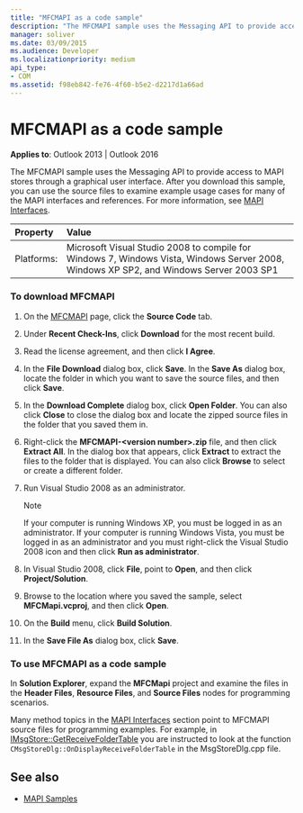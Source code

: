 ```yaml
---
title: "MFCMAPI as a code sample"
description: "The MFCMAPI sample uses the Messaging API to provide access to MAPI stores through a graphical user interface."
manager: soliver
ms.date: 03/09/2015
ms.audience: Developer
ms.localizationpriority: medium
api_type:
- COM
ms.assetid: f98eb842-fe76-4f60-b5e2-d2217d1a66ad
---
```


# MFCMAPI as a code sample
 
**Applies to**: Outlook 2013 | Outlook 2016 
  
The MFCMAPI sample uses the Messaging API to provide access to MAPI stores through a graphical user interface. After you download this sample, you can use the source files to examine example usage cases for many of the MAPI interfaces and references. For more information, see [MAPI Interfaces](mapi-interfaces.md).
  
|Property |Value |
|:-----|:-----|
|Platforms:  <br/> |Microsoft Visual Studio 2008 to compile for Windows 7, Windows Vista, Windows Server 2008, Windows XP SP2, and Windows Server 2003 SP1  <br/> |
   
### To download MFCMAPI
  
1. On the [MFCMAPI](https://codeplex.com/MFCMAPI) page, click the **Source Code** tab. 
    
2. Under **Recent Check-Ins**, click **Download** for the most recent build. 
    
3. Read the license agreement, and then click **I Agree**.
    
4. In the **File Download** dialog box, click **Save**. In the **Save As** dialog box, locate the folder in which you want to save the source files, and then click **Save**.
    
5. In the **Download Complete** dialog box, click **Open Folder**. You can also click **Close** to close the dialog box and locate the zipped source files in the folder that you saved them in. 
    
6. Right-click the **MFCMAPI-\<version number\>.zip** file, and then click **Extract All**. In the dialog box that appears, click **Extract** to extract the files to the folder that is displayed. You can also click **Browse** to select or create a different folder. 
    
7. Run Visual Studio 2008 as an administrator.
    
   > [!NOTE]
   > If your computer is running Windows XP, you must be logged in as an administrator. If your computer is running Windows Vista, you must be logged in as an administrator and you must right-click the Visual Studio 2008 icon and then click **Run as administrator**. 
  
8. In Visual Studio 2008, click **File**, point to **Open**, and then click **Project/Solution**.
    
9. Browse to the location where you saved the sample, select **MFCMapi.vcproj**, and then click **Open**.
    
10. On the **Build** menu, click **Build Solution**.
    
11. In the **Save File As** dialog box, click **Save**.
    
### To use MFCMAPI as a code sample
  
In **Solution Explorer**, expand the **MFCMapi** project and examine the files in the **Header Files**, **Resource Files**, and **Source Files** nodes for programming scenarios. 
  
Many method topics in the [MAPI Interfaces](mapi-interfaces.md) section point to MFCMAPI source files for programming examples. For example, in [IMsgStore::GetReceiveFolderTable](imsgstore-getreceivefoldertable.md) you are instructed to look at the function `CMsgStoreDlg::OnDisplayReceiveFolderTable` in the MsgStoreDlg.cpp file. 
  
## See also

- [MAPI Samples](mapi-samples.md)

